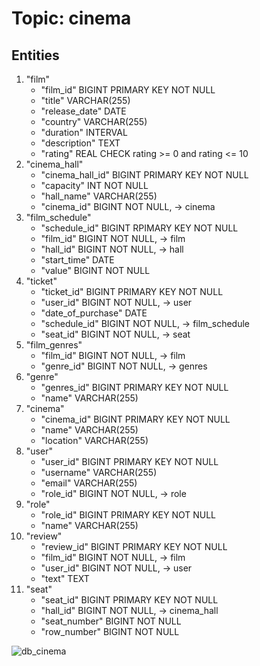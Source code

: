 # Topic: cinema

<!-- ## Functional Requirements
* User authorization. 
* User Management (CRUD).
* The role system (USER, ADMIN).
* Logging user actions.
* Films managment
* Halls managment
* Films_schedule managment -->

## Entities
1. "film"
    * "film_id" BIGINT PRIMARY KEY NOT NULL
    * "title" VARCHAR(255)
    * "release_date" DATE
    * "country" VARCHAR(255)
    * "duration" INTERVAL
    * "description" TEXT
    * "rating" REAL 
    CHECK rating >= 0 and rating <= 10
2. "cinema_hall"
    * "cinema_hall_id" BIGINT PRIMARY KEY NOT NULL
    * "capacity" INT NOT NULL
    * "hall_name" VARCHAR(255)
    * "cinema_id" BIGINT NOT NULL, -> cinema
3. "film_schedule"
    * "schedule_id" BIGINT RPIMARY KEY NOT NULL
    * "film_id" BIGINT NOT NULL, -> film
    * "hall_id" BIGINT NOT NULL, -> hall
    * "start_time" DATE 
    * "value" BIGINT NOT NULL
4. "ticket"
    * "ticket_id" BIGINT PRIMARY KEY NOT NULL
    * "user_id" BIGINT NOT NULL, -> user
    * "date_of_purchase" DATE
    * "schedule_id" BIGINT NOT NULL, -> film_schedule
    * "seat_id" BIGINT NOT NULL, -> seat
5. "film_genres"
    * "film_id" BIGINT NOT NULL, -> film
    * "genre_id" BIGINT NOT NULL, -> genres
6. "genre"
    * "genres_id" BIGINT PRIMARY KEY NOT NULL
    * "name" VARCHAR(255)
7. "cinema"
    * "cinema_id" BIGINT PRIMARY KEY NOT NULL
    * "name" VARCHAR(255)
    * "location" VARCHAR(255)
8. "user"
    * "user_id" BIGINT PRIMARY KEY NOT NULL
    * "username" VARCHAR(255)
    * "email" VARCHAR(255)
    * "role_id" BIGINT NOT NULL, -> role
9. "role"
    * "role_id" BIGINT PRIMARY KEY NOT NULL
    * "name" VARCHAR(255)
10. "review"
    * "review_id" BIGINT PRIMARY KEY NOT NULL
    * "film_id" BIGINT NOT NULL, -> film
    * "user_id" BIGINT NOT NULL, -> user
    * "text" TEXT
11. "seat"
    * "seat_id" BIGINT PRIMARY KEY NOT NULL
    * "hall_id" BIGINT NOT NULL, -> cinema_hall
    * "seat_number" BIGINT NOT NULL
    * "row_number" BIGINT NOT NULL

![db_cinema](https://github.com/misha-rab-ymniy/db-labs/assets/93446693/71d5ef4c-40d9-4d87-ba46-0791a5c739c4)
